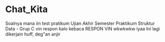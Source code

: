 # Chat_Kita
Soalnya mana iin
test
pratikum
Ujian Akhir Semester Praktikum Struktur Data - Grup C
vin respon kalo kebaca
RESPON VIN
wkwkwkw iyaa
Ini lagi dikerjain 
huff, deg"an anjir
